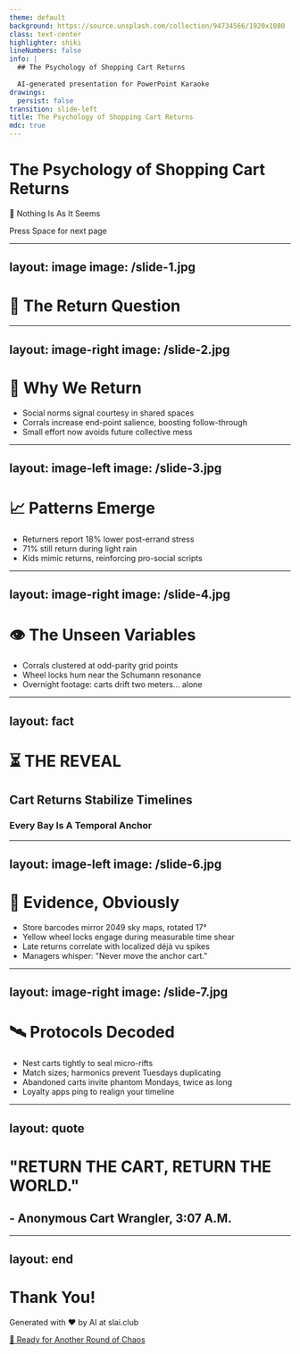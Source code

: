 ```yaml
---
theme: default
background: https://source.unsplash.com/collection/94734566/1920x1080
class: text-center
highlighter: shiki
lineNumbers: false
info: |
  ## The Psychology of Shopping Cart Returns
  
  AI-generated presentation for PowerPoint Karaoke
drawings:
  persist: false
transition: slide-left
title: The Psychology of Shopping Cart Returns
mdc: true
---
```


# The Psychology of Shopping Cart Returns

🎪 Nothing Is As It Seems

<div class="pt-12">
  <span @click="$slidev.nav.next" class="px-2 py-1 rounded cursor-pointer" hover="bg-white bg-opacity-10">
    Press Space for next page <carbon:arrow-right class="inline"/>
  </span>
</div>

<div class="abs-br m-6 flex gap-2">
  <a href="https://github.com/beevelop/slai.club" target="_blank" alt="GitHub"
    class="text-xl slidev-icon-btn opacity-50 !border-none !hover:text-white">
    <carbon-logo-github />
  </a>
</div>

---
layout: image
image: /slide-1.jpg
---

# 🛒 The Return Question

---
layout: image-right
image: /slide-2.jpg
---

# 🧠 Why We Return

<v-clicks>

- Social norms signal courtesy in shared spaces
- Corrals increase end-point salience, boosting follow-through
- Small effort now avoids future collective mess

</v-clicks>

---
layout: image-left
image: /slide-3.jpg
---

# 📈 Patterns Emerge

<v-clicks>

- Returners report 18% lower post-errand stress
- 71% still return during light rain
- Kids mimic returns, reinforcing pro-social scripts

</v-clicks>

---
layout: image-right
image: /slide-4.jpg
---

# 👁️ The Unseen Variables

<v-clicks>

- Corrals clustered at odd-parity grid points
- Wheel locks hum near the Schumann resonance
- Overnight footage: carts drift two meters... alone

</v-clicks>

---
layout: fact
---

# ⏳ THE REVEAL
## Cart Returns Stabilize Timelines
### Every Bay Is A Temporal Anchor

---
layout: image-left
image: /slide-6.jpg
---

# 🚨 Evidence, Obviously

<v-clicks>

- Store barcodes mirror 2049 sky maps, rotated 17°
- Yellow wheel locks engage during measurable time shear
- Late returns correlate with localized déjà vu spikes
- Managers whisper: "Never move the anchor cart."

</v-clicks>

---
layout: image-right
image: /slide-7.jpg
---

# 🛰️ Protocols Decoded

<v-clicks>

- Nest carts tightly to seal micro-rifts
- Match sizes; harmonics prevent Tuesdays duplicating
- Abandoned carts invite phantom Mondays, twice as long
- Loyalty apps ping to realign your timeline

</v-clicks>

---
layout: quote
---

# "RETURN THE CART, RETURN THE WORLD."
## - Anonymous Cart Wrangler, 3:07 A.M.

---
layout: end
---

# Thank You!

Generated with ❤️ by AI at slai.club

<div class="pt-12">
  <a href="https://slai.club" target="_blank" class="px-6 py-3 rounded-full cursor-pointer inline-block bg-gradient-to-r from-purple-500 to-pink-500 text-white font-bold" hover="shadow-lg transform scale-105">
    🎲 Ready for Another Round of Chaos
  </a>
</div>

